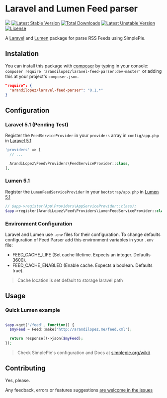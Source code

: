 # Laravel and Lumen Feed parser
![](https://travis-ci.org/arandilopez/laravel-feed-parser.svg?branch=master) [![Latest Stable Version](https://poser.pugx.org/arandilopez/laravel-feed-parser/v/stable)](https://packagist.org/packages/arandilopez/laravel-feed-parser) [![Total Downloads](https://poser.pugx.org/arandilopez/laravel-feed-parser/downloads)](https://packagist.org/packages/arandilopez/laravel-feed-parser) [![Latest Unstable Version](https://poser.pugx.org/arandilopez/laravel-feed-parser/v/unstable)](https://packagist.org/packages/arandilopez/laravel-feed-parser) [![License](https://poser.pugx.org/arandilopez/laravel-feed-parser/license)](https://packagist.org/packages/arandilopez/laravel-feed-parser)

A [Laravel](http://laravel.com) and [Lumen](http://lumen.laravel.com) package for parse RSS Feeds using SimplePie.

## Instalation
You can install this package with [composer](http://getcomposer.org) by typing in your console: `composer require 'arandilopez/laravel-feed-parser:dev-master'` or adding this at your project's `composer.json`.

```json
"require": {
  "arandilopez/laravel-feed-parser": "0.1.*"
}
```
## Configuration
### Laravel 5.1 (Pending Test)
Register the `FeedServiceProvider` in your `providers` array in `config/app.php` in [Laravel 5.1](http://laravel.com)

```php
'providers' => [
  // ...

  ArandiLopez\Feed\Providers\FeedServiceProvider::class,
],
```

### Lumen 5.1
Register the `LumenFeedServiceProvider` in your `bootstrap/app.php` in [Lumen 5.1](http://lumen.laravel.com)

```php
// $app->register(App\Providers\AppServiceProvider::class);
$app->register(ArandiLopez\Feed\Providers\LumenFeedServiceProvider::class);

```

### Environment Configuration
Laravel and Lumen use `.env` files for their configuration. To change defaults configuration of Feed Parser add this environment variables in your `.env` file:

- FEED_CACHE_LIFE (Set cache lifetime. Expects an integer. Defaults 3600).
- FEED_CACHE_ENABLED (Enable cache. Expects a boolean. Defaults true).

> Cache location is set default to storage laravel path

## Usage

### Quick Lumen example
```php

$app->get('/feed', function() {
  $myFeed = Feed::make('http://arandilopez.me/feed.xml');

  return response()->json($myFeed);
});

```
> Check SimplePie's configuration and Docs at [simplepie.org/wiki/](http://simplepie.org/wiki/)

## Contributing
Yes, please.

Any feedback, errors or features suggestions [are welcome in the issues](https://github.com/arandilopez/laravel-feed-parser/issues/new)
